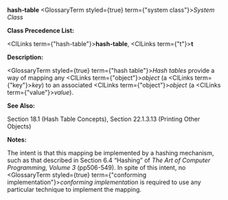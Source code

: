 **hash-table** <GlossaryTerm styled={true} term={"system class"}><i>System Class</i></GlossaryTerm> 



**Class Precedence List:** 



<ClLinks  term={"hash-table"}><b>hash-table</b></ClLinks>, <ClLinks  term={"t"}><b>t</b></ClLinks> 



**Description:** 



<GlossaryTerm styled={true} term={"hash table"}><i>Hash tables</i></GlossaryTerm> provide a way of mapping any <ClLinks  term={"object"}><i>object</i></ClLinks> (a <ClLinks  term={"key"}><i>key</i></ClLinks>) to an associated <ClLinks  term={"object"}><i>object</i></ClLinks> (a <ClLinks  term={"value"}><i>value</i></ClLinks>). 



**See Also:** 



Section 18.1 (Hash Table Concepts), Section 22.1.3.13 (Printing Other Objects) 



**Notes:** 



The intent is that this mapping be implemented by a hashing mechanism, such as that described in Section 6.4 “Hashing” of *The Art of Computer Programming, Volume 3* (pp506-549). In spite of this intent, no <GlossaryTerm styled={true} term={"conforming implementation"}><i>conforming implementation</i></GlossaryTerm> is required to use any particular technique to implement the mapping. 



